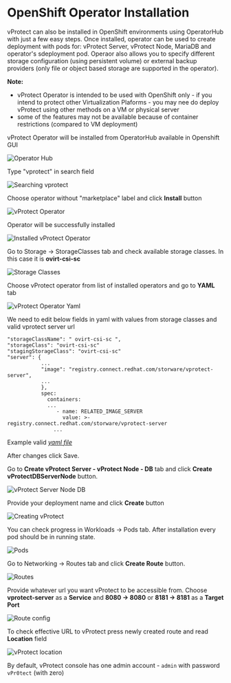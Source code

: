 # OpenShift Operator Installation

vProtect can also be installed in OpenShift environments using OperatorHub with just a few easy steps. Once installed, operator can be used to create deployment with pods for: vProtect Server, vProtect Node, MariaDB and operator's sdeployment pod. Operaor also allows you to specify different storage configuration (using persistent volume) or external backup providers (only file or object based storage are supported in the operator). 

**Note:**

* vProtect Operator is intended to be used with OpenShift only - if you intend to protect other Virtualization Plaforms - you may nee do deploy vProtect using other methods on a VM or physical server
* some of the features may not be available because of container restrictions (compared to VM deployment)

vProtect Operator will be installed from OperatorHub available in Openshift GUI

![Operator Hub](../.gitbook/assets/deployment-openshift-operator_hub.jpg)

Type "vprotect" in search field

![Searching vprotect](../.gitbook/assets/deployment-openshift-vprotect_search.jpg)

Choose operator without "marketplace" label and click **Install** button

![vProtect Operator](../.gitbook/assets/deployment-openshift-vprotect_operator.jpg)

Operator will be successfully installed

![Installed vProtect Operator](../.gitbook/assets/deployment-openshift-installed_operator.jpg)

Go to Storage -&gt; StorageClasses tab and check available storage classes. In this case it is **ovirt-csi-sc**

![Storage Classes](../.gitbook/assets/deployment-openshift-storage_classes.jpg)

Choose vProtect operator from list of installed operators and go to **YAML** tab

![vProtect Operator Yaml](../.gitbook/assets/deployment-openshift-operator_yaml.jpg)

We need to edit below fields in yaml with values from storage classes and valid vprotect server url

```text
"storageClassName": " ovirt-csi-sc ",
"storageClass": "ovirt-csi-sc"
"stagingStorageClass": "ovirt-csi-sc"
"server": {
           ...
           "image": "registry.connect.redhat.com/storware/vprotect-server",
           ...
           },
           spec:
             containers:
             ...
                - name: RELATED_IMAGE_SERVER
                  value: >- registry.connect.redhat.com/storware/vprotect-server
               ...
```

Example valid [_yaml file_](https://storware-my.sharepoint.com/:u:/g/personal/a_spinek_storware_eu/ESap14S4R4xMvRr6HM44EjYB8eO3VWhog9WnD9gOiUESUg?e=qLYbDj)

After changes click Save.

Go to **Create vProtect Server - vProtect Node - DB** tab and click **Create vProtectDBServerNode** button.

![vProtect Server Node DB](../.gitbook/assets/deployment-openshift-vprotect_server_dbnodes.jpg)

Provide your deployment name and click **Create** button

![Creating vProtect](../.gitbook/assets/deployment-openshift-create_vprotect_dbnodes.jpg)

You can check progress in Workloads -&gt; Pods tab. After installation every pod should be in running state.

![Pods](../.gitbook/assets/deployment-openshift-pods.jpg)

Go to Networking -&gt; Routes tab and click **Create Route** button.

![Routes](../.gitbook/assets/deployment-openshift-routes.jpg)

Provide whatever url you want vProtect to be accessible from. Choose **vprotect-server** as a **Service** and **8080 -&gt; 8080** or **8181 -&gt; 8181** as a **Target Port**

![Route config](../.gitbook/assets/deployment-openshift-route_config.jpg)

To check effective URL to vProtect press newly created route and read **Location** field

![vProtect location](../.gitbook/assets/deployment-openshift-vprotect_full.jpg)

By default, vProtect console has one admin account - `admin` with password `vPr0tect` (with zero)
